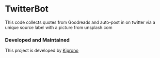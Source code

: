 # TwitterBot
This code collects quotes from Goodreads and auto-post in on twitter via a unique source label with a picture from unsplash.com

### Developed and Maintained
This project is developed by [Kiprono](https://github.com/kiprono01)
